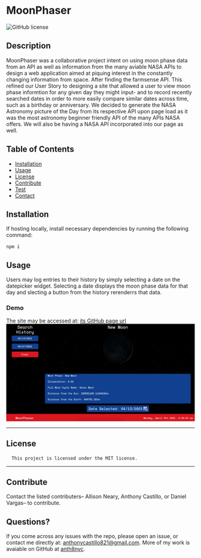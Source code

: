 # MoonPhaser
![GitHub license](https://img.shields.io/badge/license-MIT-blue.svg)

## Description
MoonPhaser was a collaborative project intent on using moon phase data from an API as well as information from the many aviable NASA APIs to design a web application aimed at piquing interest in the constantly changing information from space. After finding the farmsense API. This refined our User Story to designing a site that allowed a user to view moon phase informtion for any given day they might input- and to record recently searched dates in order to more easily compare similar dates across time, such as a birthday or anniversary. We decided to generate the NASA Astronomy picture of the Day from its respective API upon page load as it was the most astronomy beginner friendly API of the many APIs NASA offers. We will also be having a NASA API incorporated into our page as well.
## Table of Contents
- [Installation](#installation)
- [Usage](#usage)
- [License](#license)
- [Contribute](##contribute)
- [Test](##tests)
- [Contact](##questions?)

## Installation
If hosting locally, install necessary dependencies by running the following command:

    npm i
## Usage
Users may log entries to their history by simply selecting a date on the datepicker widget. Selecting a date displays the moon phase data for that day and slecting a button from the history rerenderrs that data.

### Demo
The site may be accessed at: [its GitHub page url](https://anth8nyc.github.io/MoonPhases/)
![Site Preview](./assets/moonphaserdemo.png)

---  
## License
      This project is licensed under the MIT license.
---
## Contribute
Contact the listed contributers– Allison Neary, Anthony Castillo, or Daniel Vargas– to contribute.

## Questions?
If you come across any issues with the repo, please open an issue, or contact me directly at: anthonycastillo821@gmail.com. More of my work is avaiable on GitHub at [anth8nyc](https://github.com/anth8nyc/).


